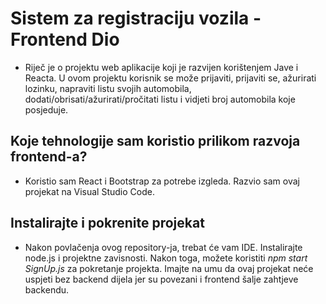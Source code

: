 # Sistem za registraciju vozila - Frontend Dio

- Riječ je o projektu web aplikacije koji je razvijen korištenjem Jave i Reacta. U ovom projektu korisnik se može prijaviti, prijaviti se, ažurirati lozinku, napraviti listu svojih automobila, dodati/obrisati/ažurirati/pročitati listu i vidjeti broj automobila koje posjeduje.

## Koje tehnologije sam koristio prilikom razvoja frontend-a?

- Koristio sam React i Bootstrap za potrebe izgleda. Razvio sam ovaj projekat na Visual Studio Code.

## Instalirajte i pokrenite projekat

- Nakon povlačenja ovog repository-ja, trebat će vam IDE. Instalirajte node.js i projektne zavisnosti. Nakon toga, možete koristiti *npm start SignUp.js* za pokretanje projekta. Imajte na umu da ovaj projekat neće uspjeti bez backend dijela jer su povezani i frontend šalje zahtjeve backendu.

